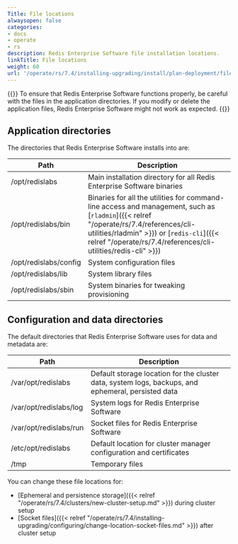 ```yaml
---
Title: File locations
alwaysopen: false
categories:
- docs
- operate
- rs
description: Redis Enterprise Software file installation locations.
linkTitle: File locations
weight: 60
url: '/operate/rs/7.4/installing-upgrading/install/plan-deployment/file-locations/'
---
```

{{<warning>}}
To ensure that Redis Enterprise Software functions properly, be careful with the files in the application directories. If you modify or delete the application files, Redis Enterprise Software might not work as expected.
{{</warning>}}

## Application directories

The directories that Redis Enterprise Software installs into are:

| **Path** | **Description** |
|------------|-----------------|
| /opt/redislabs | Main installation directory for all Redis Enterprise Software binaries |
| /opt/redislabs/bin | Binaries for all the utilities for command-line access and management, such as [`rladmin`]({{< relref "/operate/rs/7.4/references/cli-utilities/rladmin" >}}) or [`redis-cli`]({{< relref "/operate/rs/7.4/references/cli-utilities/redis-cli" >}}) |
| /opt/redislabs/config | System configuration files |
| /opt/redislabs/lib | System library files |
| /opt/redislabs/sbin | System binaries for tweaking provisioning |

## Configuration and data directories

The default directories that Redis Enterprise Software uses for data and metadata are:

| **Path** | **Description** |
|------------|-----------------|
| /var/opt/redislabs | Default storage location for the cluster data, system logs, backups, and ephemeral, persisted data |
| /var/opt/redislabs/log | System logs for Redis Enterprise Software |
| /var/opt/redislabs/run | Socket files for Redis Enterprise Software |
| /etc/opt/redislabs | Default location for cluster manager configuration and certificates |
| /tmp | Temporary files |

You can change these file locations for:

- [Ephemeral and persistence storage]({{< relref "/operate/rs/7.4/clusters/new-cluster-setup.md" >}}) during cluster setup
- [Socket files]({{< relref "/operate/rs/7.4/installing-upgrading/configuring/change-location-socket-files.md" >}}) after cluster setup
